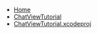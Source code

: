 <!-- docs/_sidebar.md -->
- [Home](/)
- [ChatViewTutorial](devassistDocs/Tutorials/ChatViewTutorial/ChatViewTutorial/)
- [ChatViewTutorial.xcodeproj](devassistDocs/Tutorials/ChatViewTutorial/ChatViewTutorial.xcodeproj/)